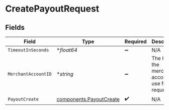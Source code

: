 # CreatePayoutRequest


## Fields

| Field                                                              | Type                                                               | Required                                                           | Description                                                        |
| ------------------------------------------------------------------ | ------------------------------------------------------------------ | ------------------------------------------------------------------ | ------------------------------------------------------------------ |
| `TimeoutInSeconds`                                                 | **float64*                                                         | :heavy_minus_sign:                                                 | N/A                                                                |
| `MerchantAccountID`                                                | **string*                                                          | :heavy_minus_sign:                                                 | The ID of the merchant account to use for this request.            |
| `PayoutCreate`                                                     | [components.PayoutCreate](../../models/components/payoutcreate.md) | :heavy_check_mark:                                                 | N/A                                                                |